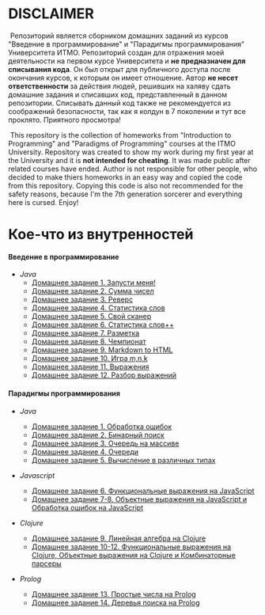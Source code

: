 # DISCLAIMER

​		Репозиторий является сборником домашних заданий из курсов "Введение в программирование" и "Парадигмы программирования" Университета ИТМО. Репозиторий создан для отражения моей деятельности на первом курсе Университета и **не предназначен для списывания кода**. Он был открыт для публичного доступа после окончания курсов, к которым он имеет отношение. Автор **не несет ответственности** за действия людей, решивших на халяву сдать домашние задания и списавших код, представленный в данном репозитории. Списывать данный код также не рекомендуется из соображений безопасности, так как я колдун в 7 поколении и тут все проклято. Приятного просмотра!

​	This repository is the collection of homeworks from "Introduction to Programming" and "Paradigms of Programming" courses at the ITMO University. Repository was created to show my work during my first year at the University and it is **not intended for cheating**. It was made public after related courses have ended. Author is not responsible for other people, who decided to make thiers homeworks in an easy way and copied the code from this repository. Copying this code is also not recommended for the safety reasons, because I'm the 7th generation sorcerer and everything here is cursed. Enjoy! 

# Кое-что из внутренностей

#### Введение в программирование

- _Java_
  - [Домашнее задание 1. Запусти меня!](https://github.com/Mr3zee/y2019-20/tree/master/Java/HW_1/src)
  - [Домашнее задание 2. Сумма чисел](https://github.com/Mr3zee/y2019-20/tree/master/Java/HW_2)
  - [Домашнее задание 3. Реверс](https://github.com/Mr3zee/y2019-20/tree/master/Java/HW_3)
  - [Домашнее задание 4. Статистика слов](https://github.com/Mr3zee/y2019-20/tree/master/Java/HW_4)
  - [Домашнее задание 5. Свой сканер](https://github.com/Mr3zee/y2019-20/tree/master/Java/HW_5)
  - [Домашнее задание 6. Статистика слов++](https://github.com/Mr3zee/y2019-20/tree/master/Java/HW_6)
  - [Домашнее задание 7. Разметка](https://github.com/Mr3zee/y2019-20/tree/master/Java/HW_7/markup)
  - [Домашнее задание 8. Чемпионат](https://github.com/Mr3zee/y2019-20/tree/master/Java/HW_8)
  - [Домашнее задание 9. Markdown to HTML](https://github.com/Mr3zee/y2019-20/tree/master/Java/HW_9/Idea/src/md2html)
  - [Домашнее задание 10. Игра m,n,k](https://github.com/Mr3zee/y2019-20/tree/master/Java/HW_10/src/GameComponents)
  - [Домашнее задание 11. Выражения](https://github.com/Mr3zee/y2019-20/tree/master/Java/HW_11/src/expression)
  - [Домашнее задание 12. Разбор выражений](https://github.com/Mr3zee/y2019-20/tree/master/Java/HW_12/src/expression)



#### Парадигмы программирования

- _Java_
  - [Домашнее задание 1. Обработка ошибок](https://github.com/Mr3zee/y2019-20/tree/master/Java/HW_13/src/expression)
  - [Домашнее задание 2. Бинарный поиск](https://github.com/Mr3zee/y2019-20/tree/master/Java/HW_14/src)
  - [Домашнее задание 3. Очередь на массиве](https://github.com/Mr3zee/y2019-20/tree/master/Java/HW_15/src)
  - [Домашнее задание 4. Очереди](https://github.com/Mr3zee/y2019-20/tree/master/Java/HW_16/src)
  - [Домашнее задание 5. Вычисление в различных типах](https://github.com/Mr3zee/y2019-20/tree/master/Java/HW_17/src)

- _Javascript_
  - [Домашнее задание 6. Функциональные выражения на JavaScript](https://github.com/Mr3zee/y2019-20/tree/master/Javascript/HW_1)
  - [Домашнее задание 7-8. Объектные выражения на JavaScript и Обработка ошибок на JavaScript](https://github.com/Mr3zee/y2019-20/tree/master/Javascript/HW_2-3)

- _Clojure_
  - [Домашнее задание 9. Линейная алгебра на Clojure](https://github.com/Mr3zee/y2019-20/tree/master/Clojure/HW_1/src)
  - [Домашнее задание 10-12. Функциональные выражения на Clojure, Объектные выражения на Clojure и Комбинаторные парсеры](https://github.com/Mr3zee/y2019-20/tree/master/Clojure/HW_2-4/src)
- _Prolog_
  - [Домашнее задание 13. Простые числа на Prolog](https://github.com/Mr3zee/y2019-20/tree/master/Prolog/HW_1)
  - [Домашнее задание 14. Деревья поиска на Prolog](https://github.com/Mr3zee/y2019-20/tree/master/Prolog/HW_2)

